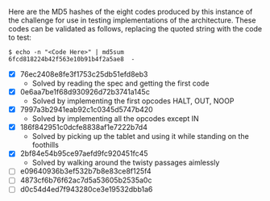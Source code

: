 Here are the MD5 hashes of the eight codes produced by this instance of the
challenge for use in testing implementations of the architecture.  These codes
can be validated as follows, replacing the quoted string with the code to test:

```console
$ echo -n "<Code Here>" | md5sum
6fcd818224b42f563e10b91b4f2a5ae8  -
```

- [x] 76ec2408e8fe3f1753c25db51efd8eb3
  - Solved by reading the spec and getting the first code
- [x] 0e6aa7be1f68d930926d72b3741a145c
  - Solved by implementing the first opcodes HALT, OUT, NOOP
- [x] 7997a3b2941eab92c1c0345d5747b420
  - Solved by implementing all the opcodes except IN
- [x] 186f842951c0dcfe8838af1e7222b7d4
  - Solved by picking up the tablet and using it while standing on the foothills
- [x] 2bf84e54b95ce97aefd9fc920451fc45
  - Solved by walking around the twisty passages aimlessly
- [ ] e09640936b3ef532b7b8e83ce8f125f4
- [ ] 4873cf6b76f62ac7d5a53605b2535a0c
- [ ] d0c54d4ed7f943280ce3e19532dbb1a6
